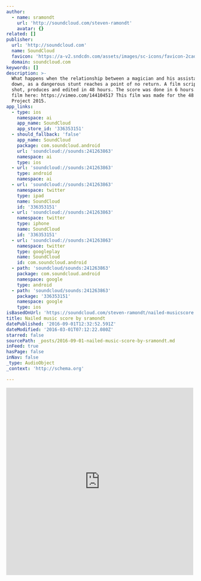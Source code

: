 ```yaml
---
author:
  - name: sramondt
    url: 'http://soundcloud.com/steven-ramondt'
    avatar: {}
related: []
publisher:
  url: 'http://soundcloud.com'
  name: SoundCloud
  favicon: 'https://a-v2.sndcdn.com/assets/images/sc-icons/favicon-2cadd14b.ico'
  domain: soundcloud.com
keywords: []
description: >-
  What happens when the relationship between a magician and his assistant breaks
  down, as a dangerous stunt reaches a point of no return. A film scripted,
  shot, produces and edited in 48 hours. The score was done in 6 hours... View
  film here: https://vimeo.com/144104517 This film was made for the 48 Hour Film
  Project 2015.
app_links:
  - type: ios
    namespace: ai
    app_name: SoundCloud
    app_store_id: '336353151'
  - should_fallback: 'false'
    app_name: SoundCloud
    package: com.soundcloud.android
    url: 'soundcloud://sounds:241263863'
    namespace: ai
    type: ios
  - url: 'soundcloud://sounds:241263863'
    type: android
    namespace: ai
  - url: 'soundcloud://sounds:241263863'
    namespace: twitter
    type: ipad
    name: SoundCloud
    id: '336353151'
  - url: 'soundcloud://sounds:241263863'
    namespace: twitter
    type: iphone
    name: SoundCloud
    id: '336353151'
  - url: 'soundcloud://sounds:241263863'
    namespace: twitter
    type: googleplay
    name: SoundCloud
    id: com.soundcloud.android
  - path: 'soundcloud/sounds:241263863'
    package: com.soundcloud.android
    namespace: google
    type: android
  - path: 'soundcloud/sounds:241263863'
    package: '336353151'
    namespace: google
    type: ios
isBasedOnUrl: 'https://soundcloud.com/steven-ramondt/nailed-musicscore'
title: Nailed music score by sramondt
datePublished: '2016-09-01T12:32:52.591Z'
dateModified: '2016-03-01T07:12:22.080Z'
starred: false
sourcePath: _posts/2016-09-01-nailed-music-score-by-sramondt.md
inFeed: true
hasPage: false
inNav: false
_type: AudioObject
_context: 'http://schema.org'

---
```

<iframe src="https://cdn.embedly.com/widgets/media.html?src=https%3A%2F%2Fw.soundcloud.com%2Fplayer%2F%3Fvisual%3Dtrue%26url%3Dhttp%253A%252F%252Fapi.soundcloud.com%252Ftracks%252F241263863%26show_artwork%3Dtrue&amp;url=https%3A%2F%2Fsoundcloud.com%2Fsteven-ramondt%2Fnailed-musicscore&amp;image=http%3A%2F%2Fi1.sndcdn.com%2Fartworks-000142575748-qu30y0-t500x500.jpg&amp;key=b7d04c9b404c499eba89ee7072e1c4f7&amp;type=text%2Fhtml&amp;schema=soundcloud" width="500" height="500" scrolling="no" frameborder="0" allowfullscreen="allowfullscreen" style=""></iframe>